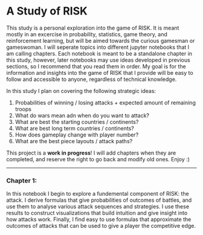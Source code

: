 # A Study of RISK

This study is a personal exploration into the game of RISK. It is meant mostly in an excercise in probability, statistics, game theory, and reinforcement learning, but will be aimed towards the curious gamesman or gameswoman. I will seperate topics into different jupyter notebooks that I am calling chapters. Each notebook is meant to be a standalone chapter in this study, however, later notebooks may use ideas developed in previous sections, so I recommend that you read them in order. My goal is for the information and insights into the game of RISK that I provide will be easy to follow and accessible to anyone, regardless of technical knowledge.

In this study I plan on covering the following strategic ideas:

1. Probabilities of winning / losing attacks + expected amount of remaining troops
2. What do wars mean adn when do you want to attack?
3. What are best the starting countries / continents?
4. What are best long term countries / continents?
5. How does gameplay change with player number?
6. What are the best piece layouts / attack paths?

This project is a **work in progress**! I will add chapters when they are completed, and reserve the right to go back and modify old ones. Enjoy :) 

******
### Chapter 1:
In this notebook I begin to explore a fundemental component of RISK: the attack. I derive formulas that give probabilities of outcomes of battles, and use them to analyse various attack sequences and strategies. I use these results to construct visualizations that build intuition and give insight into how attacks work. Finally, I find easy to use formulas that approximate the outcomes of attacks that can be used to give a player the competitive edge.  
